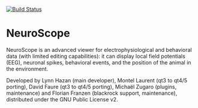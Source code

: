 [![Build Status](https://travis-ci.org/neurosuite/neuroscope.svg?branch=master)](https://travis-ci.org/neurosuite/neuroscope)

NeuroScope
==========

NeuroScope is an advanced viewer for electrophysiological and behavioral data (with limited editing capabilities): it can display local field potentials (EEG), neuronal spikes, behavioral events, and the position of the animal in the environment.

Developed by Lynn Hazan (main developer), Montel Laurent (qt3 to qt4/5 porting), David Faure (qt3 to qt4/5 porting), Michaël Zugaro (plugins, maintenance) and Florian Franzen (blackrock support, maintenance), distributed under the GNU Public License v2.
